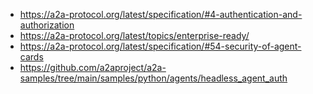 - https://a2a-protocol.org/latest/specification/#4-authentication-and-authorization
- https://a2a-protocol.org/latest/topics/enterprise-ready/
- https://a2a-protocol.org/latest/specification/#54-security-of-agent-cards
- https://github.com/a2aproject/a2a-samples/tree/main/samples/python/agents/headless_agent_auth
